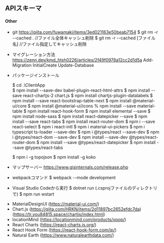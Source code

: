 ## APIスキーマ

#### Other

- git
  https://qiita.com/fuwamaki/items/3ed021163e50beab7154
  $ git rm -r --cached . //ファイル全体キャッシュ削除
  $ git rm -r --cached [ファイル名]  //ファイル指定してキャッシュ削除

- マイグレーション方法
  https://zenn.dev/kmd_htsh0226/articles/2f49f0978a12cc2d1d5a
  Add-Migration InitialCreate
  Update-Database

- パッケージインストール

  $ cd .\ClientApp\
  $ npm install --save-dev babel-plugin-react-html-attrs
  $ npm install --save react-chartjs-2 chart.js
  $ npm install chartjs-plugin-datalabels
  $ npm install --save react-bootstrap-table-next
  $ npm install @material-ui/core
  $ npm install @material-ui/icons
  % npm install --save material-table
  $ npm install react-hook-form
  $ npm install elemental --save
  $ npm install node-sass
  $ npm install react-datepicker --save
  $ npm install --save react-tabs
  $ npm install react-router-dom
  $ npm i --save react-select
  $ npm i react-intl
  $ npm i material-ui-pickers
  $ npm i typescript ts-loader --save-dev
  $ npm i @types/react --save-dev
  $ npm i @types/react-dom --save-dev
  $ npm install --save-dev @types/react-router-dom
  $ npm install --save @types/react-datepicker
  $ npm install --save @types/react-tabs

  $ npm i -g topojson
  $ npm install -g koko

- マップサーバー
  https://www.gisinternals.com/release.php

- webpackコマンド
  $ webpack --mode development

- Visual Studio Codeから実行
  $ dotnet run (.csprojファイルのディレクトリで)
  $ npm run wstart

* MaterialDesignUI (https://material-ui.com/)
* Chart.js (https://qiita.com/HRKN/items/2d11897bc2652efdc7da) (https://tr.you84815.space/chartjs/index.html)
* locationMind (https://locationmind.com/products/xpop/)
* React Charts (https://react-charts.js.org/)
* React Hook Form (https://react-hook-form.com/jp/)
* Natural Earth (https://www.naturalearthdata.com/)
